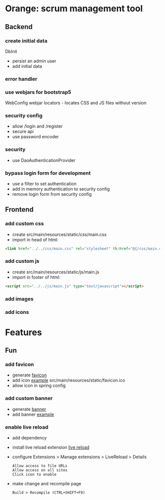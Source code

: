 # Orange: scrum management tool

## Backend

### create initial data
DbInit
- persist an admin user
- add initial data 

### error handler

### use webjars for bootstrap5
WebConfig
webjar locators - locates CSS and JS files without version

### security config
- allow /login and /register
- secure api
- use password encoder

### security
- use DaoAuthenticationProvider

### bypass login form for development
- use a filter to set authentication
- add in memory authentication to security config
- remove login form from security config

## Frontend

### add custom css
- create src/main/resources/static/css/main.css
- import in head of html:
```html
<link href="../../css/main.css" rel="stylesheet" th:href="@{/css/main.css}"/>
```

### add custom js
- create src/main/resources/static/js/main.js
- import in footer of html:
```html
<script src="../../js/main.js" type="text/javascript"></script>
```
### add images

### add icons


# Features



## Fun

### add favicon
- generate [favicon](https://favicon.io/favicon-generator/)
- add icon [example](https://www.baeldung.com/spring-boot-favicon)
  src/main/resources/static/favicon.ico
- allow icon in spring config

### add custom banner
- generate [banner](https://manytools.org/hacker-tools/ascii-banner/)
- add banner [example](https://www.baeldung.com/spring-boot-custom-banners)

### enable live reload
- add dependency
- install live reload extension
[live reload](https://chrome.google.com/webstore/detail/livereload/jnihajbhpnppcggbcgedagnkighmdlei?hl=en)
- configure Extensions > Manage extensions > LiveReload > Details 
  
      Allow access to file URLs
      Allow access on all sites
      Click icon to enable
  
- make change and recompile page
  
      Build > Recompile (CTRL+SHIFT+F9)
